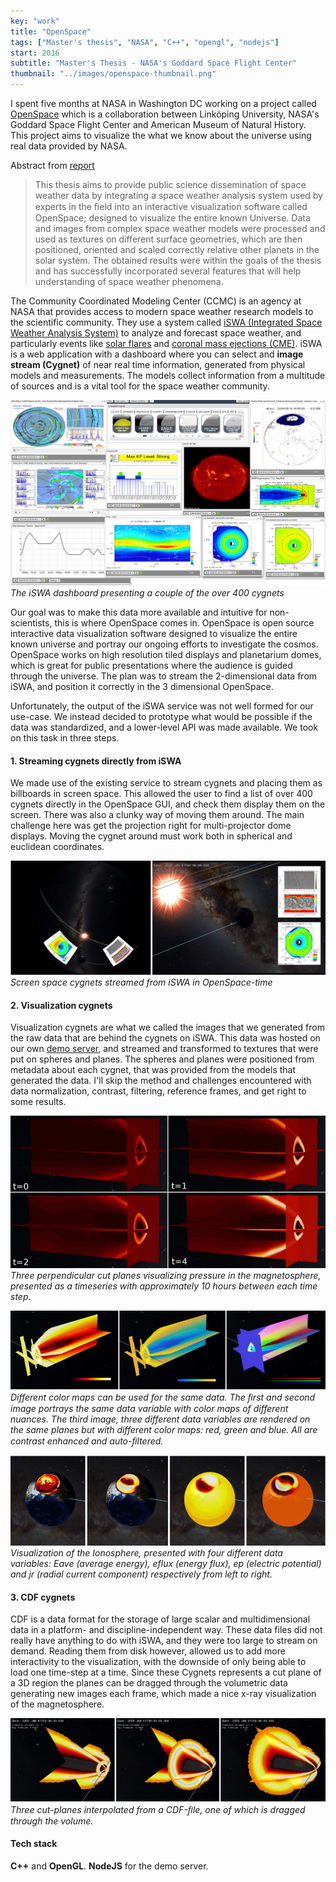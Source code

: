 ```yaml
---
key: "work"
title: "OpenSpace"
tags: ["Master's thesis", "NASA", "C++", "opengl", "nodejs"]
start: 2016
subtitle: "Master's Thesis - NASA's Goddard Space Flight Center"
thumbnail: "../images/openspace-thumbnail.png"
---
```

I spent five months at NASA in Washington DC working on a project called [OpenSpace](https://www.openspaceproject.com/) which is a collaboration between Linköping University, NASA's Goddard Space Flight Center and American Museum of Natural History. This project aims to visualize the what we know about the universe using real data provided by NASA.
<!-- end -->

Abstract from [report](http://www.diva-portal.org/smash/record.jsf?pid=diva2%3A1072646&dswid=-7149)
> This thesis aims to provide public science dissemination of space weather data by integrating a space weather analysis system used by experts in the ﬁeld into an interactive visualization software called OpenSpace; designed to visualize the entire known Universe. Data and images from complex space weather models were processed and used as textures on different surface geometries, which are then positioned, oriented and scaled correctly relative other planets in the solar system. The obtained results were within the goals of the thesis and has successfully incorporated several features that will help understanding of space weather phenomena.

The Community Coordinated Modeling Center (CCMC) is an agency at NASA that provides access to modern space weather research models to the scientific community. They use a system called [iSWA (Integrated Space Weather Analysis System)](https://iswa.gsfc.nasa.gov/IswaSystemWebApp/) to analyze and forecast space weather, and particularly events like [solar flares](https://en.wikipedia.org/wiki/Solar_flare) and [coronal mass ejections (CME)](https://en.wikipedia.org/wiki/Coronal_mass_ejection). iSWA is a web application with a dashboard where you can select and **image stream (Cygnet)** of near real time information, generated from physical models and measurements. The models collect information from a multitude of sources and is a vital tool for the space weather community.

![iSWA dashboard](../images/iswa-dashboard.png)
*The iSWA dashboard presenting a couple of the over 400 cygnets*

Our goal was to make this data more available and intuitive for non-scientists, this is where OpenSpace comes in. OpenSpace is open source interactive data visualization software designed to visualize the entire known universe and portray our ongoing efforts to investigate the cosmos. OpenSpace works on high resolution tiled displays and planetarium domes, which is great for public presentations where the audience is guided through the universe. The plan was to stream the 2-dimensional data from iSWA, and position it correctly in the 3 dimensional OpenSpace.

Unfortunately, the output of the iSWA service was not well formed for our use-case. We instead decided to prototype what would be possible if the data was standardized, and a lower-level API was made available. We took on this task in three steps.

#### 1. Streaming cygnets directly from iSWA
We made use of the existing service to stream cygnets and placing them as billboards in screen space. This allowed the user to find a list of over 400 cygnets directly in the OpenSpace GUI, and check them display them on the screen. There was also a clunky way of moving them around. The main challenge here was get the projection right for multi-projector dome displays. Moving the cygnet around must work both in spherical and euclidean coordinates. 

![Screen space cygnets](../images/screen-space-cygnets.png)
*Screen space cygnets streamed from iSWA in OpenSpace-time*

#### 2. Visualization cygnets
Visualization cygnets are what we called the images that we generated from the raw data that are behind the cygnets on iSWA. This data was hosted on our own [demo server](https://github.com/OpenSpace/iswa-demo-server), and streamed and transformed to textures that were put on spheres and planes. The spheres and planes were positioned from metadata about each cygnet, that was provided from the models that generated the data. I'll skip the method and challenges encountered with data normalization, contrast, filtering, reference frames, and get right to some results.

![Magnetosphere cygnet](../images/time-series-cygnet.png)
*Three perpendicular cut planes visualizing pressure in the magnetosphere, presented as a timeseries with approximately 10 hours between each time step.*

![Magnetosphere color map](../images/color-map-cygnet.png)
*Different color maps can be used for the same data. The ﬁrst and second image portrays the same data variable with color maps of different nuances. The third image, three different data variables are rendered on the same planes but with different color maps: red, green and blue. All are contrast enhanced and auto-ﬁltered.*

![Ionosphere cygnet](../images/ionosphere-cygnet.png)
*Visualization of the Ionosphere, presented with four different data variables: Eave (average energy), eflux (energy flux), ep (electric potential) and jr (radial current component) respectively from left to right.*

#### 3. CDF cygnets
CDF is a data format for the storage of large scalar and multidimensional data in a platform- and discipline-independent way. These data files did not really have anything to do with iSWA, and they were too large to stream on demand. Reading them from disk however, allowed us to add more interactivity to the visualization, with the downside of only being able to load one time-step at a time. Since these Cygnets represents a cut plane of a 3D region the planes can be dragged through the volumetric data generating new images each frame, which made a nice x-ray visualization of the magnetosphere.

![CDF cygnet](../images/cdf-cygnet.png)
*Three cut-planes interpolated from a CDF-ﬁle, one of which is dragged through the volume.*

#### Tech stack
**C++** and **OpenGL**. **NodeJS** for the demo server.